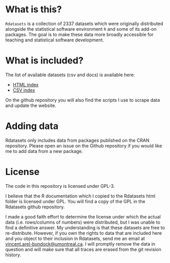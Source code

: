 
# What is this?

`Rdatasets` is a collection of 2337 datasets which were originally
distributed alongside the statistical software environment `R` and some
of its add-on packages. The goal is to make these data more broadly
accessible for teaching and statistical software development.

# What is included?

The list of available datasets (csv and docs) is available here:

- [HTML
  index](https://vincentarelbundock.github.io/Rdatasets/articles/data.html)
- [CSV
  index](https://raw.githubusercontent.com/vincentarelbundock/Rdatasets/master/datasets.csv)

On the github repository you will also find the scripts I use to scrape
data and update the website.

# Adding data

Rdatasets only includes data from packages published on the CRAN
repository. Please open an issue on the Github repository if you would
like me to add data from a new package.

# License

The code in this repository is licensed under GPL-3.

I believe that the R documentation which I copied to the Rdatasets html
folder is licensed under GPL. You will find a copy of the GPL in the
Rdatasets github repository.

I made a good faith effort to determine the license under which the
actual data (i.e. rows/columns of numbers) were distributed, but I was
unable to find a definitive answer. My understanding is that these
datasets are free to re-distribute. However, if you own the rights to
data that are included here and you object to their inclusion in
Rdatasets, send me an email at <vincent.arel-bundock@umontreal.ca>. I
will promptly remove the data in question and will make sure that all
traces are erased from the git revision history.
